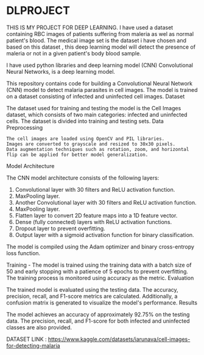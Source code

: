 # DLPROJECT
THIS IS MY PROJECT FOR DEEP LEARNING.
I have used a dataset containing RBC images of patients suffering from maleria as wel as normal patient's blood.
The medical image set is the dataset i have chosen and based on this dataset , this deep learning model will detect the presence of maleria or not in a given patient's body blood sample.

I have used python libraries and deep learning model (CNN) Convolutional Neural Networks, is a deep learning model.

This repository contains code for building a Convolutional Neural Network (CNN) model to detect malaria parasites in cell images. The model is trained on a dataset consisting of infected and uninfected cell images.
Dataset

The dataset used for training and testing the model is the Cell Images dataset, which consists of two main categories: infected and uninfected cells. The dataset is divided into training and testing sets.
Data Preprocessing

    The cell images are loaded using OpenCV and PIL libraries.
    Images are converted to grayscale and resized to 30x30 pixels.
    Data augmentation techniques such as rotation, zoom, and horizontal flip can be applied for better model generalization.

Model Architecture

The CNN model architecture consists of the following layers:

   1. Convolutional layer with 30 filters and ReLU activation function.
   2. MaxPooling layer.
   3. Another Convolutional layer with 30 filters and ReLU activation function.
   4. MaxPooling layer.
   5. Flatten layer to convert 2D feature maps into a 1D feature vector.
   6. Dense (fully connected) layers with ReLU activation functions.
   7. Dropout layer to prevent overfitting.
   8. Output layer with a sigmoid activation function for binary classification.

The model is compiled using the Adam optimizer and binary cross-entropy loss function.


Training - The model is trained using the training data with a batch size of 50 and early stopping with a patience of 5 epochs to prevent overfitting. The training process is monitored using accuracy as the metric.
Evaluation

The trained model is evaluated using the testing data. The accuracy, precision, recall, and F1-score metrics are calculated. Additionally, a confusion matrix is generated to visualize the model's performance.
Results

The model achieves an accuracy of approximately 92.75% on the testing data. The precision, recall, and F1-score for both infected and uninfected classes are also provided.






DATASET LINK : https://www.kaggle.com/datasets/iarunava/cell-images-for-detecting-malaria
